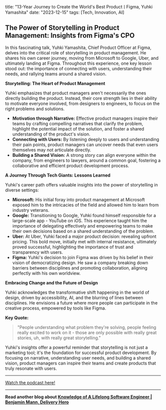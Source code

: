 

title: "13-Year Journey to Create the World's Best ProductㅣFigma, Yuhki Yamashita"
date: "2023-12-15"
tags: [Tech, Innovation, AI]


## The Power of Storytelling in Product Management: Insights from Figma's CPO

In this fascinating talk, Yuhki Yamashita, Chief Product Officer at Figma, delves into the critical role of storytelling in product management. He shares his own career journey, moving from Microsoft to Google, Uber, and ultimately landing at Figma. Throughout this experience, one key lesson stood out: the importance of connecting with users, understanding their needs, and rallying teams around a shared vision. 

**Storytelling: The Heart of Product Management**

Yuhki emphasizes that product managers aren't necessarily the ones directly building the product. Instead, their core strength lies in their ability to motivate everyone involved, from designers to engineers, to focus on the right problems and solutions.

* **Motivation through Narrative:** Effective product managers inspire their teams by crafting compelling narratives that clarify the problem, highlight the potential impact of the solution, and foster a shared understanding of the product's vision.
* **Connecting with Users:** By listening deeply to users and understanding their pain points, product managers can uncover needs that even users themselves may not articulate directly.
* **Building a Shared Vision:** A strong story can align everyone within the company, from engineers to lawyers, around a common goal, fostering a collaborative and efficient product development process.

**A Journey Through Tech Giants: Lessons Learned**

Yuhki's career path offers valuable insights into the power of storytelling in diverse settings:

* **Microsoft:** His initial foray into product management at Microsoft exposed him to the intricacies of the field and allowed him to learn from industry veterans.
* **Google:** Transitioning to Google, Yuhki found himself responsible for a large-scale app - YouTube on iOS. This experience taught him the importance of delegating effectively and empowering teams to make their own decisions based on a shared understanding of the problem.
* **Uber:** At Uber, Yuhki faced a major product decision: revealing upfront pricing. This bold move, initially met with internal resistance, ultimately proved successful, highlighting the importance of trust and transparency with users.
* **Figma:** Yuhki's decision to join Figma was driven by his belief in their vision of democratizing design. He saw a company breaking down barriers between disciplines and promoting collaboration, aligning perfectly with his own worldview.

**Embracing Change and the Future of Design**

Yuhki acknowledges the transformative shift happening in the world of design, driven by accessibility, AI, and the blurring of lines between disciplines. He envisions a future where more people can participate in the creative process, empowered by tools like Figma. 

**Key Quote:** 

> "People understanding what problem they're solving, people feeling really excited to work on it - those are only possible with really great stories, uh, with really great storytelling."

Yuhki's insights offer a powerful reminder that storytelling is not just a marketing tool; it's the foundation for successful product development. By focusing on narrative, understanding user needs, and building a shared vision, product managers can inspire their teams and create products that truly resonate with users.

---

<a href="https://youtube.com/watch?v=WeNnc3_xn2A" target="_blank">Watch the podcast here!</a>


---

**Read another blog about [Knowledge of A Lifelong Software Engineer | Benjamin Mann, Delivery Hero](./20240430-benjaminmann-eo)**
